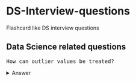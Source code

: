 # DS-Interview-questions
Flashcard like DS interview questions

## Data Science related questions

<pre>How can outlier values be treated?</pre>

<details>
  <summary>Answer</summary>
  
  1. Can be dropped if it's garbage value
  e.g. height = abc ft, then it's string value instead of int or float, hence can be dropped \n
  if it's extreme value, it can be removed
  2. If you cannot drop outliers, you can try
  a different model
</details>



